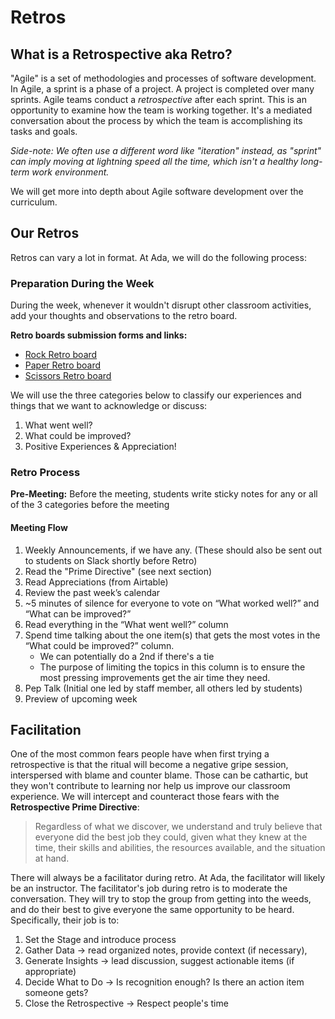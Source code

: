 # Retros

## What is a Retrospective aka Retro?

"Agile" is a set of methodologies and processes of software development. In Agile, a sprint is a phase of a project. A project is completed over many sprints. Agile teams conduct a _retrospective_ after each sprint. This is an opportunity to examine how the team is working together. It's a mediated conversation about the process by which the team is accomplishing its tasks and goals.

_Side-note: We often use a different word like "iteration" instead, as "sprint" can imply moving at lightning speed all the time, which isn't a healthy long-term work environment._

We will get more into depth about Agile software development over the curriculum.

## Our Retros

Retros can vary a lot in format. At Ada, we will do the following process:

### Preparation During the Week

During the week, whenever it wouldn't disrupt other classroom activities, add your thoughts and observations to the retro board. 

**Retro boards submission forms and links:**
- [Rock Retro board](https://airtable.com/shrhkOa4trPsNGkFh)
- [Paper Retro board](https://airtable.com/shrPy4QfMYZKQVAox)
- [Scissors Retro board](https://airtable.com/shrwQdCdGqxLtJ9gf)

We will use the three categories below to classify our experiences and things that we want to acknowledge or discuss:

1. What went well?
1. What could be improved?
1. Positive Experiences & Appreciation!


### Retro Process

**Pre-Meeting:** Before the meeting, students write sticky notes for any or all of the 3 categories before the meeting

#### Meeting Flow

1. Weekly Announcements, if we have any. (These should also be sent out to students on Slack shortly before Retro)
1. Read the "Prime Directive" (see next section)
1. Read Appreciations (from Airtable)
1. Review the past week’s calendar
1. ~5 minutes of silence for everyone to vote on “What worked well?” and “What can be improved?”
1. Read everything in the “What went well?” column
1. Spend time talking about the one item(s) that gets the most votes in the “What could be improved?” column.
   - We can potentially do a 2nd if there's a tie
   - The purpose of limiting the topics in this column is to ensure the most pressing improvements get the air time they need.
1. Pep Talk (Initial one led by staff member, all others led by students)
1. Preview of upcoming week

## Facilitation

One of the most common fears people have when first trying a retrospective is that the ritual will become a negative gripe session, interspersed with blame and counter blame. Those can be cathartic, but they won't contribute to learning nor help us improve our classroom experience. We will intercept and counteract those fears with the **Retrospective Prime Directive**:

> Regardless of what we discover, we understand and truly believe that everyone did the best job they could, given what they knew at the time, their skills and abilities, the resources available, and the situation at hand.

There will always be a facilitator during retro. At Ada, the facilitator will likely be an instructor. The facilitator's job during retro is to moderate the conversation. They will try to stop the group from getting into the weeds, and do their best to give everyone the same opportunity to be heard. Specifically, their job is to:

1. Set the Stage and introduce process
1. Gather Data -> read organized notes, provide context (if necessary),
1. Generate Insights -> lead discussion, suggest actionable items (if appropriate)
1. Decide What to Do -> Is recognition enough? Is there an action item someone gets?
1. Close the Retrospective -> Respect people's time